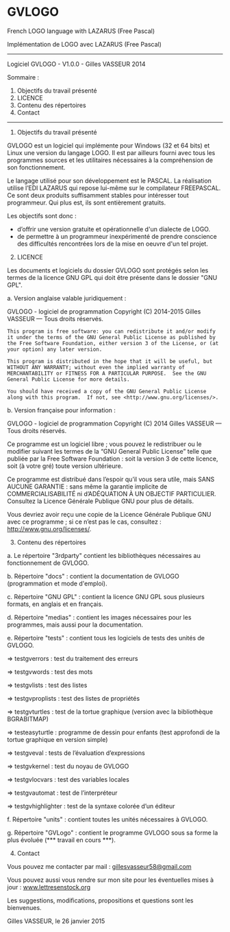 ﻿GVLOGO
======

French LOGO language with LAZARUS (Free Pascal)

Implémentation de LOGO avec LAZARUS (Free Pascal)


************************************************

Logiciel GVLOGO - V1.0.0 - Gilles VASSEUR 2014

Sommaire :

1. Objectifs du travail présenté
2. LICENCE
3. Contenu des répertoires
4. Contact

************************************************

1. Objectifs du travail présenté

GVLOGO est un logiciel qui implémente pour Windows (32 et 64 bits) et Linux une version du langage LOGO. Il est par ailleurs fourni avec tous les programmes sources et les utilitaires nécessaires à la compréhension de son fonctionnement.

Le langage utilisé pour son développement est le PASCAL. La réalisation utilise l’EDI LAZARUS qui repose lui-même sur le compilateur FREEPASCAL. Ce sont deux produits suffisamment stables pour intéresser tout programmeur. Qui plus est, ils sont entièrement gratuits.

Les objectifs sont donc :
* d’offrir une version gratuite et opérationnelle d'un dialecte de LOGO.
* de permettre à un programmeur inexpérimenté de prendre conscience des difficultés rencontrées lors de la mise en oeuvre d'un tel projet.


2. LICENCE

Les documents et logiciels du dossier GVLOGO sont protégés selon les termes de la licence GNU GPL qui doit être présente dans le dossier
"GNU GPL".

a. Version anglaise valable juridiquement :

GVLOGO - logiciel  de programmation
Copyright (C) 2014-2015 Gilles VASSEUR — Tous droits réservés.

    This program is free software: you can redistribute it and/or modify it under the terms of the GNU General Public License as published by the Free Software Foundation, either version 3 of the License, or (at your option) any later version.

    This program is distributed in the hope that it will be useful, but WITHOUT ANY WARRANTY; without even the implied warranty of MERCHANTABILITY or FITNESS FOR A PARTICULAR PURPOSE.  See the GNU General Public License for more details.

    You should have received a copy of the GNU General Public License along with this program.  If not, see <http://www.gnu.org/licenses/>.

b. Version française pour information :

GVLOGO - logiciel  de programmation
Copyright (C) 2014 Gilles VASSEUR — Tous droits réservés.
  
  Ce programme est un logiciel libre ; vous pouvez le redistribuer ou le modifier suivant les termes de la “GNU General Public License” telle que publiée par la Free Software Foundation : soit la version 3 de cette licence, soit (à votre gré) toute version ultérieure.
  
  Ce programme est distribué dans l’espoir qu’il vous sera utile, mais SANS AUCUNE GARANTIE : sans même la garantie implicite de COMMERCIALISABILITÉ ni d’ADÉQUATION À UN OBJECTIF PARTICULIER. Consultez la Licence Générale Publique GNU pour plus de détails.
  
  Vous devriez avoir reçu une copie de la Licence Générale Publique GNU avec ce programme ; si ce n’est pas le cas, consultez : <http://www.gnu.org/licenses/>.

3. Contenu des répertoires

a. Le répertoire "3rdparty" contient les bibliothèques nécessaires au fonctionnement de GVLOGO.

b. Répertoire "docs" : contient la documentation de GVLOGO (programmation et mode d'emploi).

c. Répertoire "GNU GPL" : contient la licence GNU GPL sous plusieurs formats, en anglais et en français.

d. Répertoire "medias" : contient les images nécessaires pour les programmes, mais aussi pour la documentation.

e. Répertoire "tests" : contient tous les logiciels de tests des unités de GVLOGO.

   => testgverrors : test du traitement des erreurs

   => testgvwords : test des mots

   => testgvlists : test des listes

   => testgvproplists : test des listes de propriétés

   => testgvturtles : test de la tortue graphique (version avec la bibliothèque BGRABITMAP)

   => testeasyturtle : programme de dessin pour enfants (test approfondi de la tortue graphique en version simple)

   => testgveval : tests de l’évaluation d’expressions 

   => testgvkernel : test du noyau de GVLOGO
   
   => testgvlocvars : test des variables locales

   => testgvautomat : test de l’interpréteur

   => testgvhighlighter : test de la syntaxe colorée d’un éditeur

f. Répertoire "units" : contient toutes les unités nécessaires à GVLOGO.

g. Répertoire "GVLogo" : contient le programme GVLOGO sous sa forme la plus évoluée (*** travail en cours ***).

4. Contact

Vous pouvez me contacter par mail : gillesvasseur58@gmail.com

Vous pouvez aussi vous rendre sur mon site pour les éventuelles mises à jour : www.lettresenstock.org

Les suggestions, modifications, propositions et questions sont les bienvenues.

Gilles VASSEUR, le 26 janvier 2015

 
